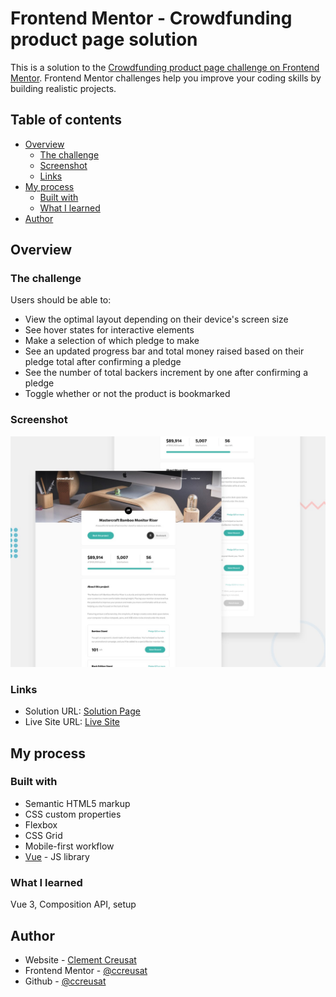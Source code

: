 # Frontend Mentor - Crowdfunding product page solution

This is a solution to the [Crowdfunding product page challenge on Frontend Mentor](https://www.frontendmentor.io/challenges/crowdfunding-product-page-7uvcZe7ZR). Frontend Mentor challenges help you improve your coding skills by building realistic projects.

## Table of contents

- [Overview](#overview)
  - [The challenge](#the-challenge)
  - [Screenshot](#screenshot)
  - [Links](#links)
- [My process](#my-process)
  - [Built with](#built-with)
  - [What I learned](#what-i-learned)
- [Author](#author)

## Overview

### The challenge

Users should be able to:

- View the optimal layout depending on their device's screen size
- See hover states for interactive elements
- Make a selection of which pledge to make
- See an updated progress bar and total money raised based on their pledge total after confirming a pledge
- See the number of total backers increment by one after confirming a pledge
- Toggle whether or not the product is bookmarked

### Screenshot

![](./public/desktop-preview.jpg)

### Links

- Solution URL: [Solution Page](https://www.frontendmentor.io/solutions/crowdfunding-page-vue-3-composition-api-typescript-rJpNr10m5)
- Live Site URL: [Live Site](https://ccreusat-crowdfunding-product-page.netlify.app/)

## My process

### Built with

- Semantic HTML5 markup
- CSS custom properties
- Flexbox
- CSS Grid
- Mobile-first workflow
- [Vue](https://vuejs.org/) - JS library

### What I learned

Vue 3, Composition API, setup

## Author

- Website - [Clement Creusat](https://clement-creusat.com/)
- Frontend Mentor - [@ccreusat](https://www.frontendmentor.io/profile/ccreusat)
- Github - [@ccreusat](https://github.com/ccreusat)

